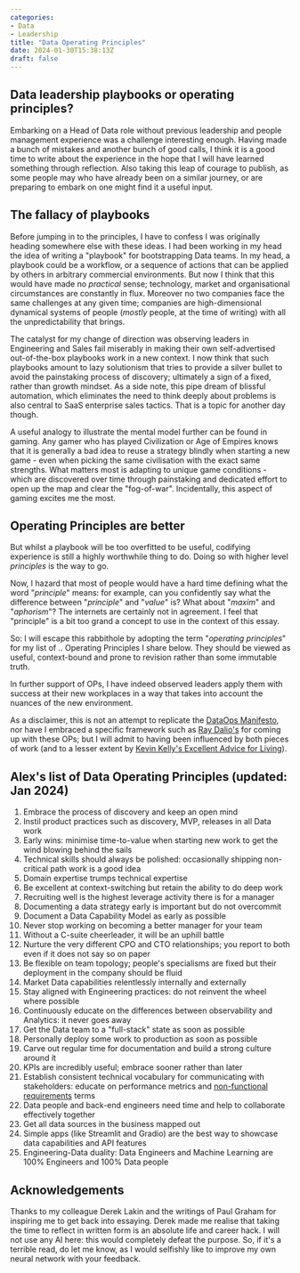 ```yaml
---
categories:
- Data
- Leadership
title: "Data Operating Principles"
date: 2024-01-30T15:38:13Z
draft: false
---
```


## Data leadership playbooks or operating principles?

Embarking on a Head of Data role without previous leadership and people management experience was a challenge interesting enough. Having made a bunch of mistakes and another bunch of good calls, I think it is a good time to write about the experience in the hope that I will have learned something through reflection. Also taking this leap of courage to publish, as some people may who have already been on a similar journey, or are preparing to embark on one might find it a useful input.

## The fallacy of playbooks
Before jumping in to the principles, I have to confess I was originally heading somewhere else with these ideas. I had been working in my head the idea of writing a "playbook" for bootstrapping Data teams. In my head, a playbook could be a workflow, or a sequence of actions that can be applied by others in arbitrary commercial environments. But now I think that this would have made no *practical* sense; technology, market and organisational circumstances are constantly in flux. Moreover no two companies face the same challenges at any given time; companies are high-dimensional dynamical systems of people (*mostly* people, at the time of writing) with all the unpredictability that brings.

The catalyst for my change of direction was observing leaders in Engineering and Sales fail miserably in making their own self-advertised out-of-the-box playbooks work in a new context. I now think that such playbooks amount to lazy solutionism that tries to provide a silver bullet to avoid the painstaking process of discovery; ultimately a sign of a fixed, rather than growth mindset. As a side note, this pipe dream of blissful automation, which eliminates the need to think deeply about problems is also central to SaaS enterprise sales tactics. That is a topic for another day though.

A useful analogy to illustrate the mental model further can be found in gaming. Any gamer who has played Civilization or Age of Empires knows that it is generally a bad idea to reuse a strategy blindly when starting a new game - even when picking the same civilisation with the exact same strengths. What matters most is adapting to unique game conditions - which are discovered over time through painstaking and dedicated effort to open up the map and clear the "fog-of-war". Incidentally, this aspect of gaming excites me the most. 

## Operating Principles are better
But whilst a playbook will be too overfitted to be useful, codifying experience is still a highly worthwhile thing to do. Doing so with higher level *principles* is the way to go.

Now, I hazard that most of people would have a hard time defining what the word "*principle*" means: for example, can you confidently say what the difference between "*principle*" and "*value*" is? What about "*maxim*" and "*aphorism*"? The internets are certainly not in agreement. I feel that "principle" is a bit too grand a concept to use in the context of this essay.

So: I will escape this rabbithole by adopting the term "*operating principles*" for my list of .. Operating Principles I share below. They should be viewed as useful, context-bound and prone to revision rather than some immutable truth.

In further support of OPs, I have indeed observed leaders apply them with success at their new workplaces in a way that takes into account the nuances of the new environment.

As a disclaimer, this is not an attempt to replicate the [DataOps Manifesto](https://dataopsmanifesto.org/en/), nor have I embraced a specific framework such as [Ray Dalio's](https://www.principles.com/principles/418eaeca-564f-41e8-bd90-8e0d042f28d5/) for coming up with these OPs; but I will admit to having been influenced by both pieces of work (and to a lesser extent by [Kevin Kelly's Excellent Advice for Living](https://kk.org/books/excellent-advice-for-living)).

## Alex's list of Data Operating Principles (updated: Jan 2024)

1. Embrace the process of discovery and keep an open mind
2. Instil product practices such as discovery, MVP, releases in all Data work
3. Early wins: minimise time-to-value when starting new work to get the wind blowing behind the sails
4. Technical skills should always be polished: occasionally shipping non-critical path work is a good idea
5. Domain expertise trumps technical expertise
6. Be excellent at context-switching but retain the ability to do deep work
7. Recruiting well is the highest leverage activity there is for a manager
8. Documenting a data strategy early is important but do not overcommit
9. Document a Data Capability Model as early as possible
10. Never stop working on becoming a better manager for your team
11. Without a C-suite cheerleader, it will be an uphill battle
12. Nurture the very different CPO and CTO relationships; you report to both even if it does not say so on paper 
13. Be flexible on team topology; people's specialisms are fixed but their deployment in the company should be fluid 
14. Market Data capabilities relentlessly internally and externally
15. Stay aligned with Engineering practices: do not reinvent the wheel where possible
16. Continuously educate on the differences between observability and Analytics: it never goes away
17. Get the Data team to a "full-stack" state as soon as possible
18. Personally deploy some work to production as soon as possible
19. Carve out regular time for documentation and build a strong culture around it
20. KPIs are incredibly useful; embrace sooner rather than later
21. Establish consistent technical vocabulary for communicating with stakeholders: educate on performance metrics and [non-functional requirements](https://arxiv.org/abs/2109.00872) terms
22. Data people and back-end engineers need time and help to collaborate effectively together
23. Get all data sources in the business mapped out
24. Simple apps (like Streamlit and Gradio) are the best way to showcase data capabilities and API features
25. Engineering-Data duality: Data Engineers and Machine Learning are 100% Engineers and 100% Data people


## Acknowledgements
Thanks to my colleague Derek Lakin and the writings of Paul Graham for inspiring me to get back into essaying. Derek made me realise that taking the time to reflect in written form is an absolute life and career hack. I will not use any AI here: this would completely defeat the purpose. So, if it's a terrible read, do let me know, as I would selfishly like to improve my own neural network with your feedback. 
